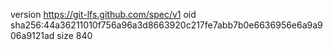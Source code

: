 version https://git-lfs.github.com/spec/v1
oid sha256:44a36211010f756a96a3d8663920c217fe7abb7b0e6636956e6a9a906a9121ad
size 840
